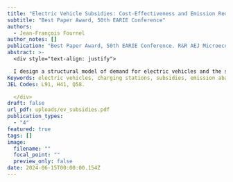 ```yaml
---
title: "Electric Vehicle Subsidies: Cost-Effectiveness and Emission Reductions"
subtitle: "Best Paper Award, 50th EARIE Conference"
authors:
  - Jean-François Fournel
author_notes: []
publication: "Best Paper Award, 50th EARIE Conference. R&R AEJ Microeconomics"
abstract: >-
  <div style="text-align: justify">

  I design a structural model of demand for electric vehicles and the supply of a public charging infrastructure by forward-looking local planners. Using Canadian data, I study the cost-effectiveness of electric vehicle incentives in this context. Subsidizing electric vehicle purchases almost doubled adoption in Quebec but had only a small impact on network provision. I conduct a rigorous cost-benefit analysis to study the environmental performance of Quebec’s rebate program. I find that the marginal abatement cost of emissions is substantially higher than the social cost of carbon, suggesting that policymakers in Quebec over-invested on electric vehicle incentives.
Keywords: electric vehicles, charging stations, subsidies, emission abatement, cost- benefit analysis, indirect network effects.
JEL Codes: L91, H41, Q58.

  </div>
draft: false
url_pdf: uploads/ev_subsidies.pdf
publication_types:
  - "4"
featured: true
tags: []
image:
  filename: ""
  focal_point: ""
  preview_only: false
date: 2024-06-15T00:00:00.154Z
---
```

